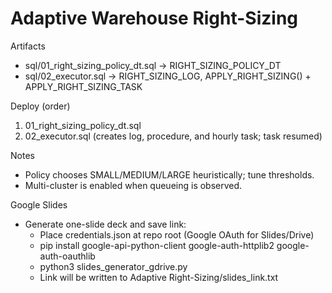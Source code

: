 # Adaptive Warehouse Right-Sizing

Artifacts
- sql/01_right_sizing_policy_dt.sql → RIGHT_SIZING_POLICY_DT
- sql/02_executor.sql → RIGHT_SIZING_LOG, APPLY_RIGHT_SIZING() + APPLY_RIGHT_SIZING_TASK

Deploy (order)
1) 01_right_sizing_policy_dt.sql
2) 02_executor.sql (creates log, procedure, and hourly task; task resumed)

Notes
- Policy chooses SMALL/MEDIUM/LARGE heuristically; tune thresholds.
- Multi-cluster is enabled when queueing is observed.

Google Slides
- Generate one-slide deck and save link:
  - Place credentials.json at repo root (Google OAuth for Slides/Drive)
  - pip install google-api-python-client google-auth-httplib2 google-auth-oauthlib
  - python3 slides_generator_gdrive.py
  - Link will be written to Adaptive Right-Sizing/slides_link.txt
